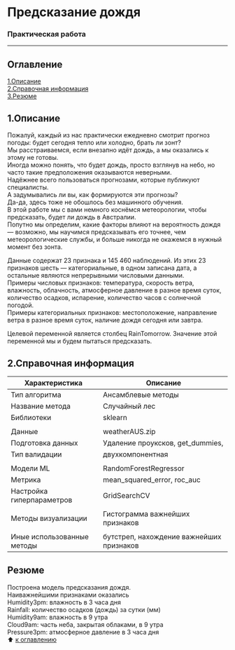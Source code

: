 # Предсказание дождя
### Практическая работа
---------
## Оглавление
[1.Описание]()   
[2.Справочная информация]()   
[3.Резюме]()

## 1.Описание
Пожалуй, каждый из нас практически ежедневно смотрит прогноз погоды: будет сегодня тепло или холодно, брать ли зонт?  
Мы расстраиваемся, если внезапно идёт дождь, а мы оказались к этому не готовы.  
Иногда можно понять, что будет дождь, просто взглянув на небо, но часто такие предположения оказываются неверными.  
Надёжнее всего пользоваться прогнозами, которые публикуют специалисты.  
А задумывались ли вы, как формируются эти прогнозы?  
Да-да, здесь тоже не обошлось без машинного обучения.  
В этой работе мы с вами немного коснёмся метеорологии, чтобы предсказать, будет ли дождь в Австралии.  
Попутно мы определим, какие факторы влияют на вероятность дождя — возможно, мы научимся предсказывать его точнее, чем метеорологические службы, и больше никогда не окажемся в нужный момент без зонта.

Данные содержат 23 признака и 145 460 наблюдений. Из этих 23 признаков шесть — категориальные, в одном записана дата, а остальные являются непрерывными числовыми данными.  
  Примеры числовых признаков: температура, скорость ветра, влажность, облачность, атмосферное давление в разное время суток, количество осадков, испарение, количество часов с солнечной погодой.  
    Примеры категориальных признаков: местоположение, направление ветра в разное время суток, наличие дождя сегодня или завтра.  

Целевой переменной является столбец RainTomorrow. Значение этой переменной мы и будем пытаться предсказать.  

## 2.Справочная информация
|Характеристика| Описание |
|-|-|
| Тип алгоритма | Ансамблевые методы |
| Название метода | Случайный лес |
| Библиотеки | sklearn |
|<!-- -->|<!-- -->|
| Данные | weatherAUS.zip |
| Подготовка данных | Удаление проуксков, get_dummies, |
| Тип валидации | двухкомпонентная|
|<!-- -->|<!-- -->|
| Модели ML |RandomForestRegressor |
| Метрика | mean_squared_error, roc_auc|
| Настройка гиперпараметров | GridSearchCV |
|<!-- -->|<!-- -->|
| Методы визуализации | Гистограмма важнейших признаков|
|<!-- -->|<!-- -->|
| Иные использованные методы | бутстреп, нахождение важнейших признаков|

## Резюме
  Построена модель предсказания дождя.  
  Наиважнейшими признаками оказались   
 Humidity3pm: влажность в 3 часа дня  
 Rainfall: количество осадков (дождь) за сутки (мм)  
 Humidity9am: влажность в 9 утра  
 Cloud9am: часть неба, закрытая облаками, в 9 утра  
 Pressure3pm: атмосферное давление в 3 часа дня  
:arrow_up: [к оглавлению]()
